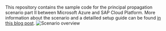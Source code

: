 This repository contains the sample code for the principal propagation scenario part II between Microsoft Azure and SAP Cloud Platform. More information about the scenario and a detailled setup guide can be found [in this blog post](https://blogs.sap.com/2020/09/27/principal-propagation-in-a-multi-cloud-solution-between-microsoft-azure-and-sap-cloud-platform-scp-part-ii).
![Scenario overview](https://github.com/raepple/azure-scp-principal-propagation/blob/part2/images/2.png)
